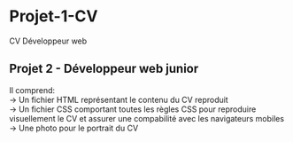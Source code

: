 # Projet-1-CV
CV Développeur web

Projet 2 - Développeur web junior
---------------------------------
Il comprend:<br/>
  -> Un fichier HTML représentant le contenu du CV reproduit<br/>
  -> Un fichier CSS comportant toutes les règles CSS pour reproduire visuellement le CV et assurer une compabilité avec les navigateurs        mobiles<br/>
  -> Une photo pour le portrait du CV<br/>

